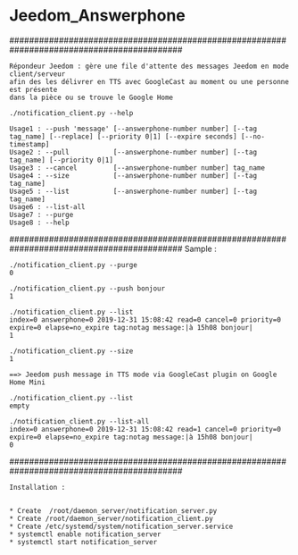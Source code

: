 # Jeedom_Answerphone

###########################################################################################

    Répondeur Jeedom : gère une file d'attente des messages Jeedom en mode client/serveur 
    afin des les délivrer en TTS avec GoogleCast au moment ou une personne est présente 
    dans la pièce ou se trouve le Google Home 

    ./notification_client.py --help

    Usage1 : --push 'message' [--answerphone-number number] [--tag tag_name] [--replace] [--priority 0|1] [--expire seconds] [--no-timestamp]
    Usage2 : --pull           [--answerphone-number number] [--tag tag_name] [--priority 0|1]
    Usage3 : --cancel         [--answerphone-number number] tag_name
    Usage4 : --size           [--answerphone-number number] [--tag tag_name]
    Usage5 : --list           [--answerphone-number number] [--tag tag_name]
    Usage6 : --list-all
    Usage7 : --purge
    Usage8 : --help


###########################################################################################
    Sample :

    ./notification_client.py --purge
    0

    ./notification_client.py --push bonjour
    1

    ./notification_client.py --list
    index=0 answerphone=0 2019-12-31 15:08:42 read=0 cancel=0 priority=0 expire=0 elapse=no_expire tag:notag message:|à 15h08 bonjour|
    1

    ./notification_client.py --size
    1

    ==> Jeedom push message in TTS mode via GoogleCast plugin on Google Home Mini

    ./notification_client.py --list
    empty

    ./notification_client.py --list-all
    index=0 answerphone=0 2019-12-31 15:08:42 read=1 cancel=0 priority=0 expire=0 elapse=no_expire tag:notag message:|à 15h08 bonjour|
    0


###########################################################################################

    Installation :


    * Create  /root/daemon_server/notification_server.py
    * Create /root/daemon_server/notification_client.py
    * Create /etc/systemd/system/notification_server.service
    * systemctl enable notification_server
    * systemctl start notification_server





